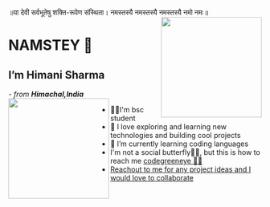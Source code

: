 
॥या देवी सर्वभूतेषु शक्ति-रूपेण संस्थिता। नमस्तस्यै नमस्तस्यै नमस्तस्यै नमो नमः॥
 <img align="right" width="200" height="200" src="https://i.pinimg.com/736x/e2/52/06/e25206b5975d7557522384121710008a.jpg">
 <h1>NAMSTEY 🙏</h1>
 <h2 align="centre"> I’m Himani Sharma</h2>
-<i> from <strong>Himachal,India</strong> </i>

 <img align="left" width="200" height="200" src="https://i.pinimg.com/736x/ab/19/fe/ab19fe111d25829aa053a39ad0703cb7.jpg">
<ul>
 <li>👩‍🎓I'm bsc student</li> 
 <li>👀 I love exploring and learning new technologies and building cool projects</li>
  <li>🌱 I’m currently learning coding languages</li>
   <li>I'm not a social butterfly🙆‍♀️,
  but this is how to reach me  <a href="mailto:codegreeneye@gmail.com">codegreeneye 🙋‍♀️</li>
  <li> Reachout to me for any project ideas and I would love to collaborate</li>
  </ul>
 

